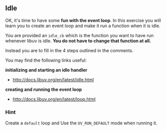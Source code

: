 ## Idle

OK, it's time to have some **fun with the event loop**.
In this exercise you will learn you to create an event loop and make it run a function when it is idle.

You are provided an `idle_cb` which is the function you want to have run whenever libuv is idle. 
**You do not have to change that function at all.**

Instead you are to fill in the 4 steps outlined in the comments.

You may find the following links useful:

**initializing and starting an idle handler**
- http://docs.libuv.org/en/latest/idle.html

**creating and running the event loop**
- http://docs.libuv.org/en/latest/loop.html

### Hint

Create a `default` loop and Use the `UV_RUN_DEFAULT` mode when running it.

